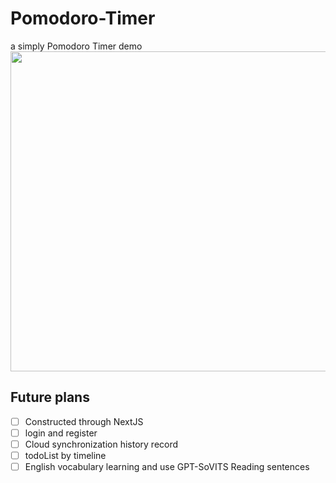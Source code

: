 # Pomodoro-Timer
a simply Pomodoro Timer demo
<img src="https://github.com/user-attachments/assets/23592154-1ffe-4494-8368-cc10c4592271" width="512"/>
<br/>
## Future plans
- [ ] Constructed through NextJS
- [ ] login and register
- [ ] Cloud synchronization history record
- [ ] todoList by timeline
- [ ] English vocabulary learning and use GPT-SoVITS Reading sentences
